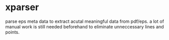 xparser
=======

parse eps meta data to extract acutal meaningful data from pdf/eps. a lot of manual work is still needed beforehand to eliminate unneccessary lines and points.
